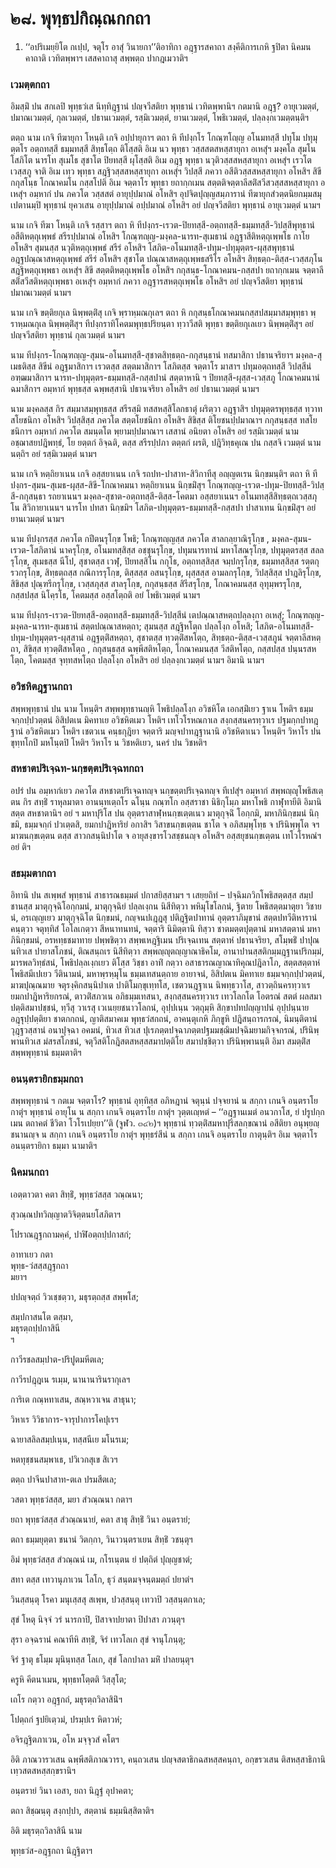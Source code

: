 <h1>๒๘. พุทฺธปกิณฺณกกถา</h1>
<ol>
<li>
<p> ‘‘อปริเมยฺยิโต  กเปฺป, จตุโร อาสุํ วินายกา’’ติอาทิกา อฎฺฐารสคาถา สงฺคีติการเกหิ ฐปิตา นิคมนคาถาติ เวทิตพฺพาฯ เสสคาถาสุ สพฺพตฺถ ปากฎเมวาติฯ
</ol></p>


<h3>เวมตฺตกถา</h3>
<p>อิมสฺมิํ  ปน สกเลปิ พุทฺธวํเส นิทฺทิฎฺฐานํ ปญฺจวีสติยา พุทฺธานํ  เวทิตพฺพานิฯ กตมานิ อฎฺฐ? อายุเวมตฺตํ, ปมาณเวมตฺตํ, กุลเวมตฺตํ, ปธานเวมตฺตํ, รสฺมิเวมตฺตํ, ยานเวมตฺตํ, โพธิเวมตฺตํ, ปลฺลงฺกเวมตฺตนฺติฯ</p>


<p>ตตฺถ  นาม เกจิ ทีฆายุกา โหนฺติ เกจิ อปฺปายุกาฯ ตถา หิ ทีปงฺกโร โกณฺฑโญฺญ อโนมทสฺสี ปทุโม ปทุมุตฺตโร อตฺถทสฺสี ธมฺมทสฺสี สิทฺธโตฺถ ติโสฺสติ อิเม นว พุทฺธา วสฺสสตสหสฺสายุกา อเหสุํฯ มงฺคโล สุมโน โสภิโต นารโท  สุเมโธ สุชาโต ปิยทสฺสี ผุโสฺสติ อิเม อฎฺฐ พุทฺธา นวุติวสฺสสหสฺสายุกา อเหสุํฯ เรวโต เวสฺสภู จาติ อิเม เทฺว พุทฺธา สฎฺฐิวสฺสสหสฺสายุกา อเหสุํฯ วิปสฺสี ภควา อสีติวสฺสสหสฺสายุกา อโหสิฯ สิขี กกุสโนฺธ โกณาคมโน กสฺสโปติ อิเม จตฺตาโร พุทฺธา ยถากฺกเมน สตฺตติจตฺตาลีสติํสวีสวสฺสสหสฺสายุกา อเหสุํฯ อมฺหากํ ปน ภควโต วสฺสสตํ อายุปฺปมาณํ อโหสิฯ อุปจิตปุญฺญสมฺภารานํ ทีฆายุกสํวตฺตนิยกมฺมสมุเปตานมฺปิ พุทฺธานํ ยุควเสน อายุปฺปมาณํ อปฺปมาณํ อโหสิฯ อยํ ปญฺจวีสติยา พุทฺธานํ อายุเวมตฺตํ นามฯ</p>


<p> นาม เกจิ ทีฆา โหนฺติ เกจิ รสฺสาฯ ตถา หิ ทีปงฺกร-เรวต-ปิยทสฺสี-อตฺถทสฺสี-ธมฺมทสฺสี-วิปสฺสีพุทฺธานํ อสีติหตฺถุเพฺพธํ สรีรปฺปมาณํ อโหสิฯ โกณฺฑญฺญ-มงฺคล-นารท-สุเมธานํ อฎฺฐาสีติหตฺถุเพฺพโธ กาโย อโหสิฯ สุมนสฺส นวุติหตฺถุเพฺพธํ สรีรํ อโหสิฯ โสภิต-อโนมทสฺสี-ปทุม-ปทุมุตฺตร-ผุสฺสพุทฺธานํ อฎฺฐปณฺณาสหตฺถุเพฺพธํ  สรีรํ อโหสิฯ สุชาโต ปณฺณาสหตฺถุเพฺพธสรีโร อโหสิฯ สิทฺธตฺถ-ติสฺส-เวสฺสภุโน สฎฺฐิหตฺถุเพฺพธา อเหสุํฯ สิขี สตฺตติหตฺถุเพฺพโธ อโหสิฯ กกุสนฺธ-โกณาคมน-กสฺสปา ยถากฺกเมน จตฺตาลีสติํสวีสติหตฺถุเพฺพธา อเหสุํฯ อมฺหากํ ภควา อฎฺฐารสหตฺถุเพฺพโธ อโหสิฯ อยํ ปญฺจวีสติยา พุทฺธานํ ปมาณเวมตฺตํ นามฯ</p>


<p> นาม เกจิ ขตฺติยกุเล นิพฺพตฺติํสุ เกจิ พฺราหฺมณกุเลฯ ตถา หิ กกุสนฺธโกณาคมนกสฺสปสมฺมาสมฺพุทฺธา พฺราหฺมณกุเล นิพฺพตฺติํสุฯ ทีปงฺกราทิโคตมพุทฺธปริยนฺตา ทฺวาวีสติ พุทฺธา ขตฺติยกุเลเยว นิพฺพตฺติํสุฯ อยํ ปญฺจวีสติยา พุทฺธานํ กุลเวมตฺตํ นามฯ</p>


<p> นาม ทีปงฺกร-โกณฺฑญฺญ-สุมน-อโนมทสฺสี-สุชาตสิทฺธตฺถ-กกุสนฺธานํ ทสมาสิกา ปธานจริยาฯ มงฺคล-สุเมธติสฺส สิขีนํ อฎฺฐมาสิกาฯ เรวตสฺส สตฺตมาสิกาฯ โสภิตสฺส จตฺตาโร มาสาฯ ปทุมอตฺถทสฺสี วิปสฺสีนํ อฑฺฒมาสิกาฯ นารท-ปทุมุตฺตร-ธมฺมทสฺสี-กสฺสปานํ สตฺตาหานิ ฯ ปิยทสฺสี-ผุสฺส-เวสฺสภู โกณาคมนานํ ฉมาสิกาฯ อมฺหากํ พุทฺธสฺส ฉพฺพสฺสานิ ปธานจริยา อโหสิฯ อยํ ปธานเวมตฺตํ นามฯ</p>


<p>  นาม มงฺคลสฺส กิร สมฺมาสมฺพุทฺธสฺส สรีรสฺมิ ทสสหสฺสิโลกธาตุํ ผริตฺวา อฎฺฐาสิฯ ปทุมุตฺตรพุทฺธสฺส ทฺวาทสโยชนิกา อโหสิฯ วิปสฺสิสฺส ภควโต สตฺตโยชนิกา อโหสิฯ สิขิสฺส ติโยชนปฺปมาณาฯ กกุสนฺธสฺส ทสโยชนิกาฯ อมฺหากํ ภควโต สมนฺตโต พฺยามปฺปมาณาฯ เสสานํ อนิยตา อโหสิฯ อยํ รสฺมิเวมตฺตํ นาม อชฺฌาสยปฎิพทฺธํ, โย ยตฺตกํ อิจฺฉติ, ตสฺส สรีรปฺปภา ตตฺตกํ ผรติ, ปฎิวิทฺธคุเณ ปน กสฺสจิ เวมตฺตํ นาม นตฺถิฯ อยํ รสฺมิเวมตฺตํ นามฯ</p>


<p> นาม เกจิ หตฺถิยาเนน เกจิ อสฺสยาเนน เกจิ รถปท-ปาสาท-สิวิกาทีสุ อญฺญตเรน นิกฺขมนฺติฯ ตถา หิ ทีปงฺกร-สุมน-สุเมธ-ผุสฺส-สิขี-โกณาคมนา หตฺถิยาเนน นิกฺขมิํสุฯ โกณฺฑญฺญ-เรวต-ปทุม-ปิยทสฺสี-วิปสฺสี-กกุสนฺธา รถยาเนนฯ มงฺคล-สุชาต-อตฺถทสฺสี-ติสฺส-โคตมา อสฺสยาเนนฯ อโนมทสฺสีสิทฺธตฺถเวสฺสภุโน สิวิกายาเนนฯ นารโท ปทสา นิกฺขมิฯ โสภิต-ปทุมุตฺตร-ธมฺมทสฺสี-กสฺสปา ปาสาเทน นิกฺขมิํสุฯ อยํ ยานเวมตฺตํ นามฯ</p>


<p> นาม ทีปงฺกรสฺส ภควโต กปีตนรุโกฺข โพธิ; โกณฺฑญฺญสฺส ภควโต สาลกลฺยาณิรุโกฺข , มงฺคล-สุมน-เรวต-โสภิตานํ นาครุโกฺข, อโนมทสฺสิสฺส อชฺชุนรุโกฺข, ปทุมนารทานํ มหาโสณรุโกฺข, ปทุมุตฺตรสฺส สลลรุโกฺข, สุเมธสฺส นีโป, สุชาตสฺส เวฬุ, ปิยทสฺสิโน กกุโธ, อตฺถทสฺสิสฺส จมฺปกรุโกฺข, ธมฺมทสฺสิสฺส รตฺตกุรวกรุโกฺข, สิทฺธตฺถสฺส กณิการรุโกฺข, ติสฺสสฺส อสนรุโกฺข, ผุสฺสสฺส อามลกรุโกฺข, วิปสฺสิสฺส ปาฎลิรุโกฺข, สิขิสฺส ปุณฺฑรีกรุโกฺข, เวสฺสภุสฺส สาลรุโกฺข, กกุสนฺธสฺส สิรีสรุโกฺข, โกณาคมนสฺส อุทุมฺพรรุโกฺข, กสฺสปสฺส นิโคฺรโธ, โคตมสฺส อสฺสโตฺถติ อยํ โพธิเวมตฺตํ นามฯ</p>


<p> นาม ทีปงฺกร-เรวต-ปิยทสฺสี-อตฺถทสฺสี-ธมฺมทสฺสี-วิปสฺสีนํ เตปณฺณาสหตฺถปลฺลงฺกา อเหสุํ; โกณฺฑญฺญ-มงฺคล-นารท-สุเมธานํ สตฺตปณฺณาสหตฺถา; สุมนสฺส สฎฺฐิหโตฺถ ปลฺลโงฺก อโหสิ; โสภิต-อโนมทสฺสี-ปทุม-ปทุมุตฺตร-ผุสฺสานํ อฎฺฐตฺติํสหตฺถา, สุชาตสฺส ทฺวตฺติํสหโตฺถ, สิทฺธตฺถ-ติสฺส-เวสฺสภูนํ จตฺตาลีสหตฺถา, สิขิสฺส ทฺวตฺติํสหโตฺถ , กกุสนฺธสฺส ฉพฺพีสติหโตฺถ, โกณาคมนสฺส วีสติหโตฺถ, กสฺสปสฺส ปนฺนรสหโตฺถ, โคตมสฺส จุทฺทสหโตฺถ ปลฺลโงฺก อโหสิฯ อยํ ปลฺลงฺกเวมตฺตํ นามฯ อิมานิ  นามฯ</p>


<h3>อวิชหิตฎฺฐานกถา</h3>
<p>สพฺพพุทฺธานํ ปน  นาม โหนฺติฯ สพฺพพุทฺธานญฺหิ  โพธิปลฺลโงฺก อวิชหิโต เอกสฺมิํเยว ฐาเน โหติฯ ธมฺมจกฺกปฺปวตฺตนํ อิสิปตเน มิคทาเย อวิชหิตเมว โหติฯ เทโวโรหณกาเล สงฺกสฺสนครทฺวาเร ปฐมกฺกปาทฎฺฐานํ อวิชหิตเมว โหติฯ เชตวเน คนฺธกุฎิยา จตฺตาริ มญฺจปาทฎฺฐานานิ อวิชหิตาเนว โหนฺติฯ วิหาโร ปน ขุทฺทโกปิ มหโนฺตปิ โหติฯ วิหาโร น วิชหติเยว, นครํ ปน วิชหติฯ</p>


<h3>สหชาตปริเจฺฉท-นกฺขตฺตปริเจฺฉทกถา</h3>
<p>อปรํ ปน อมฺหากํเยว ภควโต สหชาตปริเจฺฉทญฺจ นกฺขตฺตปริเจฺฉทญฺจ ทีเปสุํฯ อมฺหากํ สพฺพญฺญุโพธิสเตฺตน กิร สทฺธิํ ราหุลมาตา อานนฺทเตฺถโร ฉโนฺน กณฺฑโก อสฺสราชา นิธิกุโมฺภ มหาโพธิ กาฬุทายีติ อิมานิ สตฺต สหชาตานิฯ อยํ ฯ มหาปุริโส  ปน อุตฺตราสาฬฺหนกฺขเตฺตเนว มาตุกุจฺฉิํ โอกฺกมิ, มหาภินิกฺขมนํ นิกฺขมิ, ธมฺมจกฺกํ ปวเตฺตสิ, ยมกปาฎิหาริยํ อกาสิฯ วิสาขนกฺขเตฺตน ชาโต จ อภิสมฺพุโทฺธ จ ปรินิพฺพุโต จฯ มาฆนกฺขเตฺตน ตสฺส สาวกสนฺนิปาโต จ อายุสงฺขารโวสชฺชนญฺจ อโหสิฯ อสฺสยุชนกฺขเตฺตน เทโวโรหณํฯ อยํ ติฯ</p>


<h3>สธมฺมตากถา</h3>
<p>อิทานิ ปน สเพฺพสํ พุทฺธานํ สาธารณธมฺมตํ ปกาสยิสฺสามฯ ฯ เสยฺยถิทํ – ปจฺฉิมภวิกโพธิสตฺตสฺส สมฺปชานสฺส มาตุกุจฺฉิโอกฺกมนํ, มาตุกุจฺฉิยํ ปลฺลเงฺกน นิสีทิตฺวา พหิมุโขโลกนํ, ฐิตาย โพธิสตฺตมาตุยา วิชายนํ, อรเญฺญเยว มาตุกุจฺฉิโต นิกฺขมนํ, กญฺจนปเฎฺฎสุ ปติฎฺฐิตปาทานํ อุตฺตราภิมุขานํ  สตฺตปทวีติหารานํ คนฺตฺวา จตุทฺทิสํ โอโลเกตฺวา สีหนาทนทนํ, จตฺตาริ นิมิตฺตานิ ทิสฺวา ชาตมตฺตปุตฺตานํ มหาสตฺตานํ มหาภินิกฺขมนํ, อรหทฺธชมาทาย ปพฺพชิตฺวา สพฺพเหฎฺฐิเมน ปริเจฺฉเทน สตฺตาหํ ปธานจริยา, สโมฺพธิํ ปาปุณนทิวเส ปายาสโภชนํ, ติณสนฺถเร นิสีทิตฺวา สพฺพญฺญุตญฺญาณาธิคโม, อานาปานสฺสติกมฺมฎฺฐานปริกมฺมํ, มารพลวิทฺธํสนํ, โพธิปลฺลเงฺกเยว ติโสฺส วิชฺชา อาทิํ กตฺวา อสาธารณญาณาทิคุณปฎิลาโภ, สตฺตสตฺตาหํ โพธิสมีเปเยว วีตินามนํ, มหาพฺรหฺมุโน ธมฺมเทสนตฺถาย อายาจนํ, อิสิปตเน มิคทาเย ธมฺมจกฺกปฺปวตฺตนํ, มาฆปุณฺณมาย จตุรงฺคิกสนฺนิปาเต ปาติโมกฺขุเทฺทโส, เชตวนฎฺฐาเน นิพทฺธวาโส, สาวตฺถินครทฺวาเร ยมกปาฎิหาริยกรณํ, ตาวติํสภวเน อภิธมฺมเทสนา, สงฺกสฺสนครทฺวาเร เทวโลกโต โอตรณํ สตตํ ผลสมาปตฺติสมาปชฺชนํ, ทฺวีสุ วาเรสุ เวเนยฺยชนาวโลกนํ, อุปฺปเนฺน วตฺถุมฺหิ สิกฺขาปทปญฺญาปนํ อุปฺปนฺนาย อฎฺฐุปฺปตฺติยา ชาตกกถนํ, ญาติสมาคเม พุทฺธวํสกถนํ, อาคนฺตุเกหิ ภิกฺขูหิ ปฎิสนฺถารกรณํ, นิมนฺติตานํ วุฎฺฐวสฺสานํ อนาปุจฺฉา อคมนํ, ทิวเส ทิวเส ปุเรภตฺตปจฺฉาภตฺตปฐมมชฺฌิมปจฺฉิมยามกิจฺจกรณํ, ปรินิพฺพานทิวเส มํสรสโภชนํ, จตุวีสติโกฎิสตสหสฺสสมาปตฺติโย สมาปชฺชิตฺวา ปรินิพฺพานนฺติ อิมา  สมตฺติํส สพฺพพุทฺธานํ ธมฺมตาติฯ</p>


<h3>อนนฺตรายิกธมฺมกถา</h3>
<p>สพฺพพุทฺธานํ  ฯ กตเม จตฺตาโร? พุทฺธานํ อุทฺทิสฺส อภิหฎานํ จตุนฺนํ ปจฺจยานํ น สกฺกา เกนจิ อนฺตราโย กาตุํฯ พุทฺธานํ อายุโน น สกฺกา เกนจิ อนฺตราโย กาตุํฯ วุตฺตเญฺหตํ – ‘‘อฎฺฐานเมตํ อนวกาโส, ยํ ปรูปกฺกเมน ตถาคตํ ชีวิตา โวโรเปยฺยา’’ติ (จูฬว. ๓๔๒)ฯ พุทฺธานํ ทฺวตฺติํสมหาปุริสลกฺขณานํ อสีติยา อนุพฺยญฺชนานญฺจ น สกฺกา เกนจิ อนฺตราโย กาตุํฯ พุทฺธรํสีนํ น สกฺกา เกนจิ อนฺตราโย กาตุนฺติฯ อิเม จตฺตาโร อนนฺตรายิกา ธมฺมา นามาติฯ</p>


<h3>นิคมนกถา</h3>
<p>
เอตฺตาวตา  
คตา สิทฺธิํ, พุทฺธวํสสฺส วณฺณนา;  
  
สุวณฺณปทวิญฺญาตวิจิตฺตนยโสภิตาฯ  
</p>
  
<p>
โปราณฎฺฐกถามคฺคํ, ปาฬิอตฺถปฺปกาสกํ;  
  
อาทาเยว กตา  
พุทฺธ-วํสสฺสฎฺฐกถา  
มยาฯ  
</p>
  
<p>
ปปญฺจตฺถํ วิวเชฺชตฺวา, มธุรตฺถสฺส สพฺพโส;  
  
สมฺปกาสนโต ตสฺมา,  
มธุรตฺถปฺปกาสินี  
ฯ  
</p>
  
<p>
กาวีรชลสมฺปาต-ปริปูตมหีตเล;  
  
กาวีรปฎฺฎเน รเมฺม, นานานารินรากุเลฯ  
</p>
  
<p>
การิเต กณฺหทาเสน, สณฺหวาเจน สาธุนา;  
  
วิหาเร วิวิธาการ-จารุปาการโคปุเรฯ  
</p>
  
<p>
ฉายาสลิลสมฺปเนฺน, ทสฺสนีเย มโนรเม;  
  
หตทุชฺชนสมฺพาเธ, ปวิเวกสุเข สิเวฯ  
</p>
  
<p>
ตตฺถ  
ปาจีนปาสาท-ตเล ปรมสีตเล;  
  
วสตา พุทฺธวํสสฺส, มยา สํวณฺณนา กตาฯ  
</p>
  
<p>
ยถา พุทฺธวํสสฺส สํวณฺณนายํ, คตา สาธุ สิทฺธิํ วินา อนฺตรายํ;  
  
ตถา ธมฺมยุตฺตา ชนานํ วิตกฺกา, วินาวนฺตราเยน สิทฺธิํ วชนฺตุฯ  
</p>
  
<p>
อิมํ พุทฺธวํสสฺส สํวณฺณนํ เม, กโรเนฺตน ยํ ปตฺถิตํ ปุญฺญชาตํ;  
  
สทา ตสฺส เทวานุภาเวน โลโก, ธุวํ สนฺตมจฺจนฺตมตฺถํ ปยาตํฯ  
</p>
  
<p>
วินสฺสนฺตุ  
โรคา มนุเสฺสสุ สเพฺพ, ปวสฺสนฺตุ เทวาปิ วสฺสนฺตกาเล;  
  
สุขํ โหตุ นิจฺจํ วรํ นารกาปิ, ปิสาจาปยาตา ปิปาสา ภวนฺตุฯ  
</p>
  
<p>
สุรา อจฺฉรานํ คณาทีหิ สทฺธิํ, จิรํ เทวโลเก สุขํ จานุโภนฺตุ;  
  
จิรํ ฐาตุ ธโมฺม มุนินฺทสฺส โลเก, สุขํ โลกปาลา มหิํ ปาลยนฺตุฯ  
</p>
  
<p>
ครูหิ คีตนาเมน, พุทฺธทโตฺตติ วิสฺสุโต;  
  
เถโร กตฺวา อฎฺฐกถํ, มธุรตฺถวิลาสินิํฯ  
</p>
  
<p>
โปตฺถกํ  
ฐปยิเตฺวมํ, ปรมฺปเร หิตาวหํ;  
  
อจิรฎฺฐิตภาเวน, อโห มจฺจุวสํ คโตฯ  
</p>
  
<p>อิติ ภาณวารวเสน ฉพฺพีสติภาณวารา, คนฺถวเสน ปญฺจสตาธิกฉสหสฺสคนฺถา, อกฺขรวเสน ติสหสฺสาธิกานิ เทฺวสตสหสฺสกฺขรานิฯ</p>


<p>
อนฺตรายํ วินา เอสา, ยถา นิฎฺฐํ อุปาคตา;  
  
ตถา สิชฺฌนฺตุ สงฺกปฺปา, สตฺตานํ ธมฺมนิสฺสิตาติฯ  
</p>
  
อิติ มธุรตฺถวิลาสินี นาม  
</p>
  
พุทฺธวํส-อฎฺฐกถา นิฎฺฐิตาฯ  
</p>
  
  
  
  
  
